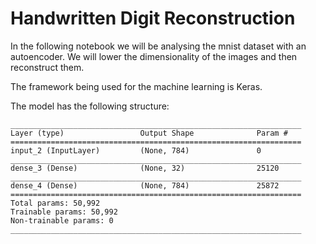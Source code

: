 # Handwritten Digit Reconstruction

In the following notebook we will be analysing the mnist dataset with an autoencoder. 
We will lower the dimensionality of the images and then reconstruct them.

The framework being used for the machine learning is Keras.

The model has the following structure:

```
_________________________________________________________________
Layer (type)                 Output Shape              Param #   
=================================================================
input_2 (InputLayer)         (None, 784)               0         
_________________________________________________________________
dense_3 (Dense)              (None, 32)                25120     
_________________________________________________________________
dense_4 (Dense)              (None, 784)               25872     
=================================================================
Total params: 50,992
Trainable params: 50,992
Non-trainable params: 0
_________________________________________________________________
```

